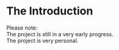 # The Introduction

Please note:  
The project is still in a very early progress.  
The project is very personal.  
